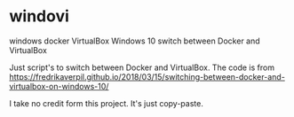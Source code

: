 # windovi
windows docker VirtualBox 
Windows 10 switch between Docker and VirtualBox

Just script's to switch between Docker and VirtualBox.
The code is from https://fredrikaverpil.github.io/2018/03/15/switching-between-docker-and-virtualbox-on-windows-10/

I take no credit form this project. It's just copy-paste.